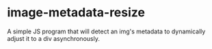 # image-metadata-resize
A simple JS program that will detect an img's metadata to dynamically adjust it to a div asynchronously.
